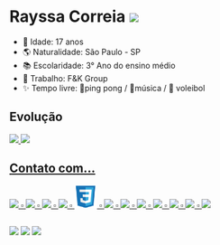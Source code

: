 <!-- obs: eu que fiz a gif-->
# **Rayssa Correia**  <img src= "https://i.picasion.com/pic91/f753ba2ca2f2ee1cb3a41d7eb9465679.gif" width="60">

- 🌵 Idade: 17 anos
- 🌎 Naturalidade: São Paulo - SP  
- 📚 Escolaridade: 3° Ano do ensino médio 
- 👔 Trabalho: F&K Group 
- ✨ Tempo livre: 🏓ping pong / 🎼música / 🏐 voleibol
 

## Evolução
<a href="https://github.com/RayssaCorreia">

  <a href="https://github.com/RayssaCorreia">
  <img height="180em" src="https://github-readme-stats.vercel.app/api?username=RayssaCorreia&show_icons=true&theme=dracula&include_all_commits=true&count_private=true"/>
  <img height="180em" src="https://github-readme-stats.vercel.app/api/top-langs/?username=RayssaCorreia&layout=compact&langs_count=7&theme=dracula"/>
  
## **Contato com...**
<div>
<img src="https://cdn.jsdelivr.net/gh/devicons/devicon/icons/cplusplus/cplusplus-original.svg" width="40"/> ▫️
<img src="https://cdn.jsdelivr.net/gh/devicons/devicon/icons/embeddedc/embeddedc-original.svg" width="40"/> ▫️
<img src="https://cdn.jsdelivr.net/gh/devicons/devicon/icons/linux/linux-original.svg" width="40" /> ▫️
<img src="https://cdn.jsdelivr.net/gh/devicons/devicon/icons/html5/html5-original.svg" width="40" /> ▫️
<img src="https://raw.githubusercontent.com/devicons/devicon/master/icons/css3/css3-original.svg" width="40" /> ▫️
<img src="https://cdn.jsdelivr.net/gh/devicons/devicon/icons/javascript/javascript-original.svg" width="40" /> ▫️  
<img src="https://cdn.jsdelivr.net/gh/devicons/devicon/icons/figma/figma-original.svg" width="40" /> ▫️
<img src="https://cdn.jsdelivr.net/gh/devicons/devicon/icons/git/git-original.svg" width="40" /> ▫️
<img src="https://cdn.jsdelivr.net/gh/devicons/devicon/icons/python/python-original.svg"  width="40" /> ▫️
<img src="https://cdn.jsdelivr.net/gh/devicons/devicon/icons/vscode/vscode-original.svg" width="40" /> ▫️
<img src="https://cdn.jsdelivr.net/gh/devicons/devicon/icons/androidstudio/androidstudio-original.svg" width="40" /> ▫️
<img src="https://encrypted-tbn0.gstatic.com/images?q=tbn:ANd9GcRebkc6YcbTTBGSnRy7alJMnhX1Gx6XRZ0K6UiCjWpCm_4dJ9o0yuAj_jI4Uxae_sAnHD0&usqp=CAU" width="40" />
                 
    
</div> 
    
##
    
<a href = "mailto:rayssamicorreia@gmail.com"><img src="https://img.shields.io/badge/-Gmail-%23333?style=for-the-badge&logo=gmail&logoColor=white" target="_blank"></a>
<a href="https://www.instagram.com/rayssa_ccorreia/" target="_blank"><img src="https://img.shields.io/badge/-Instagram-%23E4405F?style=for-the-badge&logo=instagram&logoColor=white" target="_blank"></a>
<a href="https://www.linkedin.com/in/rayssa-correia-412a44220/" target="_blank"><img src="https://img.shields.io/badge/-LinkedIn-%230077B5?style=for-the-badge&logo=linkedin&logoColor=white" target="_blank"></a>
  
<!--
fontes:
https://www.youtube.com/watch?v=TsaLQAetPLU
https://picasion.com/i/2E3C8
-->
